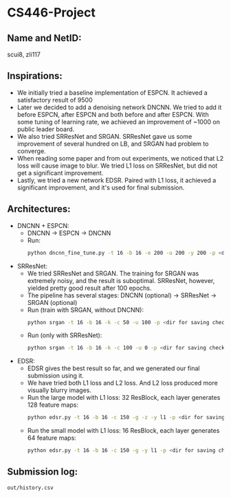 # CS446-Project

## Name and NetID:
scui8, zli117


## Inspirations:
* We initially tried a baseline implementation of ESPCN. It achieved a satisfactory result of 9500
* Later we decided to add a denoising network DNCNN. We tried to add it before ESPCN, after ESPCN and both before and after ESPCN. With some tuning of learning rate, we achieved an improvement of ~1000 on public leader board.
* We also tried SRResNet and SRGAN. SRResNet gave us some improvement of several hundred on LB, and SRGAN had problem to converge. 
* When reading some paper and from out experiments, we noticed that L2 loss will cause image to blur. We tried L1 loss on SRResNet, but did not get a significant improvement. 
* Lastly, we tried a new network EDSR. Paired with L1 loss, it achieved a significant improvement, and it's used for final submission.

## Architectures:
* DNCNN + ESPCN:
  * DNCNN -> ESPCN -> DNCNN
  * Run: 
    ```bash
    python dncnn_fine_tune.py -t 16 -b 16 -e 200 -u 200 -y 200 -p <dir for saving checkpoints> -g -i <dir for lr images> -l <dir for hr images> -w <dir for test split> -o <dir for generating processed test split>
    ```
* SRResNet:
  * We tried SRResNet and SRGAN. The training for SRGAN was extremely noisy, and the result is suboptimal. SRResNet, however, yielded pretty good result after 100 epochs.
  * The pipeline has several stages: DNCNN (optional) -> SRResNet -> SRGAN (optional)
  * Run (train with SRGAN, without DNCNN): 
    ```bash
    python srgan -t 16 -b 16 -k -c 50 -u 100 -p <dir for saving checkpoints> -g -i <dir for lr images> -l <dir for hr images> -w <dir for test split> -o <dir for generating processed test split>
    ```
  * Run (only with SRResNet): 
    ```bash
    python srgan -t 16 -b 16 -k -c 100 -u 0 -p <dir for saving checkpoints> -g -i <dir for lr images> -l <dir for hr images> -w <dir for test split> -o <dir for generating processed test split>
    ```
* EDSR:
  * EDSR gives the best result so far, and we generated our final submission using it.
  * We have tried both L1 loss and L2 loss. And L2 loss produced more visually blurry images.
  * Run the large model with L1 loss: 32 ResBlock, each layer generates 128 feature maps:
    ```bash
    python edsr.py -t 16 -b 16 -c 150 -g -z -y l1 -p <dir for saving checkpoints> -i <dir for lr images> -l <dir for hr images> -w <dir for test split> -o <dir for generating processed test split>
    ```
  * Run the small model with L1 loss: 16 ResBlock, each layer generates 64 feature maps:
    ```bash
    python edsr.py -t 16 -b 16 -c 150 -g -y l1 -p <dir for saving checkpoints> -i <dir for lr images> -l <dir for hr images> -w <dir for test split> -o <dir for generating processed test split>
    ```
    
## Submission log:
`out/history.csv`
